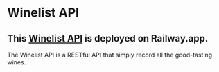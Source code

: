 # Winelist API

## This [Winelist API](https://go-api-production-ad21.up.railway.app/winelist) is deployed on Railway.app.

The Winelist API is a RESTful API that simply record all the good-tasting wines.
